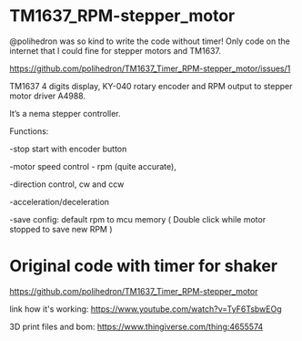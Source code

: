 # TM1637_RPM-stepper_motor

@polihedron  was so kind to write the code without timer! Only code on the internet that I could fine for stepper motors and TM1637.

https://github.com/polihedron/TM1637_Timer_RPM-stepper_motor/issues/1

TM1637 4 digits display, KY-040 rotary encoder and RPM output to stepper motor driver A4988.

It’s a nema stepper controller.

Functions:

-stop start with encoder button

-motor speed control - rpm (quite accurate), 

-direction control, cw and ccw

-acceleration/deceleration

-save config: default rpm to mcu memory ( Double click while motor stopped to save new RPM )

# Original code with timer for shaker

https://github.com/polihedron/TM1637_Timer_RPM-stepper_motor

link how it's working: https://www.youtube.com/watch?v=TyF6TsbwEOg

3D print files and bom: https://www.thingiverse.com/thing:4655574
